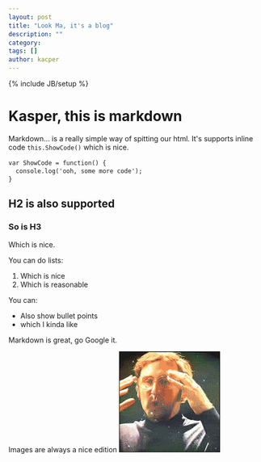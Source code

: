 ```yaml
---
layout: post
title: "Look Ma, it's a blog"
description: ""
category:
tags: []
author: kacper
---
```

{% include JB/setup %}

# Kasper, this is markdown

Markdown... is a really simple way of spitting our html. It's supports inline code `this.ShowCode()` which is nice.

    var ShowCode = function() {
      console.log('ooh, some more code');
    }

## H2 is also supported
### So is H3

Which is nice.

You can do lists:
  1. Which is nice
  2. Which is reasonable

You can:
  - Also show bullet points
  - which I kinda like

Markdown is great, go Google it.

Images are always a nice edition ![](/assets/blog/2014-11-28-kacpers-1st-blog/mind_blown.gif)

